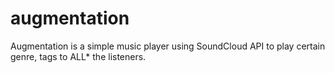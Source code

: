 # augmentation
Augmentation is a simple music player using SoundCloud API to play certain genre, tags to ALL* the listeners.

